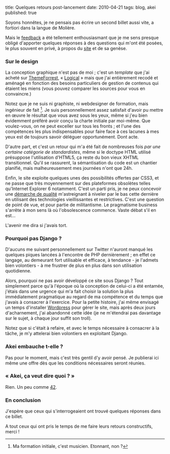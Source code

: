 title: Quelques retours post-lancement
date: 2010-04-21
tags: blog, akei
published: true

Soyons honnêtes, je ne pensais pas écrire un second billet aussi vite, a fortiori dans la langue de Molière.

Mais le [feedback](http://search.twitter.com/search?q=akei.com+OR+akeicom) a été tellement enthousiasmant que je me sens presque obligé d'apporter quelques réponses à des questions qui m'ont été posées, le plus souvent en privé, à propos du [site](http://www.akei.com) et de sa genèse.

### Sur le design

La conception graphique n'est pas de moi ; c'est un *template* que j'ai acheté sur [ThemeForrest](http://themeforest.net/), « [Logical](http://themeforest.net/item/logical-complete-site-pack/90767) » mais que j'ai entièrement recodé et aménagé en fonction des besoins particuliers de gestion de contenus qui étaient les miens (vous pouvez comparer les sources pour vous en convaincre.)

Notez que je ne suis ni graphiste, ni webdesigner de formation, mais ingénieur de fait [^metier]. Je suis personnellement assez satisfait d'avoir pu mettre en œuvre le résultat que vous avez sous les yeux, même si j'eu bien évidemment préféré avoir conçu la charte initiale par moi-même. Que voulez-vous, on ne peut exceller sur tous les fronts ; et l'une des compétences les plus indispensables pour faire face à ces lacunes à mes yeux est de toujours savoir déléguer opportunément. Dont acte.

[^metier]: Ma formation initiale, c'est musicien. Etonnant, non ?

D'autre part, et c'est un retour qui m'a été fait de nombreuses fois *par une certaine catégorie de standardistes*, même si le doctype HTML utilisé présuppose l'utilisation d'HTML5, ça reste du bon vieux XHTML transitionnel. Qu'il se rassurent, la sémantisation du code est un chantier planifié, mais malheureusement mes journées n'ont que 24h.

Enfin, le site exploite quelques unes des possibilités offertes par CSS3, et ne passe que très moyennement sur des plateformes obsolètes telles qu'Internet Explorer 6 notamment. C'est un parti pris, je ne peux concevoir une [démarche de qualité](http://www.akei.com/fr/philosophy) m'astreignant à niveler par le bas cette dernière en utilisant des technologies vieillissantes et restrictives. C'est une question de point de vue, et pour partie de militantisme. Le pragmatisme business s'arrête à mon sens là où l'obsolescence commence. Vaste débat s'il en est...

L'avenir me dira si j'avais tort.

### Pourquoi pas Django ?

D'aucuns me suivant personnellement sur Twitter n'auront manqué les quelques piques lancées à l'encontre de PHP dernièrement ; en effet ce langage, au demeurant fort utilisable et efficace, à tendance - je l'admets bien volontiers - à me frustrer de plus en plus dans son utilisation quotidienne.

Alors, pourquoi ne pas avoir développé ce site sous Django ? Tout simplement parce qu'à l'époque où la conception de celui-ci a été entamée, j'étais dans une urgence qui m'a fait choisir la solution la plus immédiatement pragmatique au regard de ma compétence et du temps que j'avais à consacrer à l'exercice. Pour la petite histoire, j'ai même envisagé un temps d'installer [Wordpress](http://wordpress.org/) pour gérer le site, mais après deux jours d'acharnement, j'ai abandonné cette idée (je ne m'étendrai pas davantage sur le sujet, à chaque jour suffit son troll).

Notez que si c'était à refaire, et avec le temps nécessaire à consacrer à la tâche, je m'y attelerai bien volontiers en exploitant Django.

### Akei embauche t-elle ?

Pas pour le moment, mais c'est très gentil d'y avoir pensé. Je publierai ici même une offre dès que les conditions nécessaires seront réunies.

### « Akei, ça veut dire quoi ? »

Rien. Un peu comme [42](http://groups.google.com/group/alt.fan.douglas-adams/msg/d1064f7b27808692?pli=1).

### En conclusion

J'espère que ceux qui s'interrogeaient ont trouvé quelques réponses dans ce billet.

A tout ceux qui ont pris le temps de me faire leurs retours constructifs, merci !
